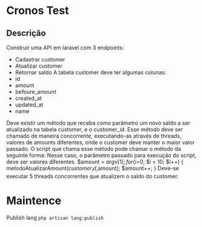 # Cronos Test

## Descrição

Construir uma API em laravel com 3 endpoints:
 - Cadastrar customer
 - Atualizar customer
 - Retornar saldo
A tabela customer deve ter algumas colunas:
 - id
 - amount
 - befoure_amount
 - created_at
 - updated_at
 - name

Deve existir um método que receba como parâmetro um novo saldo a ser atualizado na tabela customer, e o customer_id.
Esse método deve ser chamado de maneira concorrente, executando-as através de threads, valores de amounts diferentes, onde o customer deve manter o maior valor passado.
O script que chama esse método pode chamar o método da seguinte forma:
Nesse caso, o parâmetro passado para execução do script, deve ser valores diferentes.
$amount = $argv[1];
for($i=0; $i < 10; $i++)
{
       metodoAtualizarAmount($customer_id,$amount);
       $amount++;
}
Deve-se executar 5 threads concorrentes que atualizem o saldo do customer.


# Maintence

Publish lang
```php artisan lang:publish```